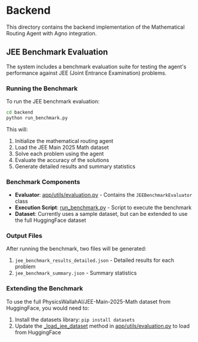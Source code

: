 # Backend

This directory contains the backend implementation of the Mathematical Routing Agent with Agno integration.

## JEE Benchmark Evaluation

The system includes a benchmark evaluation suite for testing the agent's performance against JEE (Joint Entrance Examination) problems.

### Running the Benchmark

To run the JEE benchmark evaluation:

```bash
cd backend
python run_benchmark.py
```

This will:
1. Initialize the mathematical routing agent
2. Load the JEE Main 2025 Math dataset
3. Solve each problem using the agent
4. Evaluate the accuracy of the solutions
5. Generate detailed results and summary statistics

### Benchmark Components

- **Evaluator**: [app/utils/evaluation.py](file:///C:/Users/utkar/Downloads/ai_assign/backend/app/utils/evaluation.py) - Contains the `JEEBenchmarkEvaluator` class
- **Execution Script**: [run_benchmark.py](file:///C:/Users/utkar/Downloads/ai_assign/backend/run_benchmark.py) - Script to execute the benchmark
- **Dataset**: Currently uses a sample dataset, but can be extended to use the full HuggingFace dataset

### Output Files

After running the benchmark, two files will be generated:
1. `jee_benchmark_results_detailed.json` - Detailed results for each problem
2. `jee_benchmark_summary.json` - Summary statistics

### Extending the Benchmark

To use the full PhysicsWallahAI/JEE-Main-2025-Math dataset from HuggingFace, you would need to:
1. Install the datasets library: `pip install datasets`
2. Update the [_load_jee_dataset](file:///C:/Users/utkar/Downloads/ai_assign/backend/app/utils/evaluation.py#L74-L91) method in [app/utils/evaluation.py](file:///C:/Users/utkar/Downloads/ai_assign/backend/app/utils/evaluation.py) to load from HuggingFace